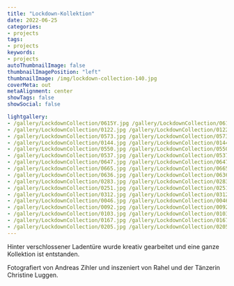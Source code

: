 ```yaml
---
title: "Lockdown-Kollektion"
date: 2022-06-25
categories:
- projects
tags:
- projects
keywords:
- projects
autoThumbnailImage: false
thumbnailImagePosition: "left"
thumbnailImage: /img/lockdown-collection-140.jpg
coverMeta: out
metaAlignment: center
showTags: false
showSocial: false

lightgallery:
- /gallery/LockdownCollection/0615Y.jpg /gallery/LockdownCollection/0615Y-200.jpg
- /gallery/LockdownCollection/0122.jpg /gallery/LockdownCollection/0122-200.jpg
- /gallery/LockdownCollection/0573.jpg /gallery/LockdownCollection/0573-200.jpg
- /gallery/LockdownCollection/0144.jpg /gallery/LockdownCollection/0144-200.jpg
- /gallery/LockdownCollection/0550.jpg /gallery/LockdownCollection/0550-200.jpg
- /gallery/LockdownCollection/0537.jpg /gallery/LockdownCollection/0537-200.jpg
- /gallery/LockdownCollection/0647.jpg /gallery/LockdownCollection/0647-200.jpg
- /gallery/LockdownCollection/0665.jpg /gallery/LockdownCollection/0665-200.jpg
- /gallery/LockdownCollection/0636.jpg /gallery/LockdownCollection/0636-200.jpg
- /gallery/LockdownCollection/0283.jpg /gallery/LockdownCollection/0283-200.jpg
- /gallery/LockdownCollection/0251.jpg /gallery/LockdownCollection/0251-200.jpg
- /gallery/LockdownCollection/0312.jpg /gallery/LockdownCollection/0312-200.jpg
- /gallery/LockdownCollection/0046.jpg /gallery/LockdownCollection/0046-200.jpg
- /gallery/LockdownCollection/0092.jpg /gallery/LockdownCollection/0092-200.jpg
- /gallery/LockdownCollection/0103.jpg /gallery/LockdownCollection/0103-200.jpg
- /gallery/LockdownCollection/0167.jpg /gallery/LockdownCollection/0167-200.jpg
- /gallery/LockdownCollection/0205.jpg /gallery/LockdownCollection/0205-200.jpg
---
```


Hinter verschlossener Ladentüre wurde kreativ gearbeitet und eine ganze Kollektion ist entstanden.

<!--more-->
Fotografiert von Andreas Zihler und inszeniert von Rahel und der Tänzerin Christine Luggen.<p>
